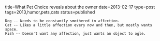 title=What Pet Choice reveals about the owner
date=2013-02-17
type=post
tags=2013,humor,pets,cats
status=published
~~~~~~
Dog -- Needs to be constantly smothered in affection.
Cat -- Likes a little affection every now and then, but mostly wants space.
Fish -- Doesn't want any affection, just wants an object to ogle.

